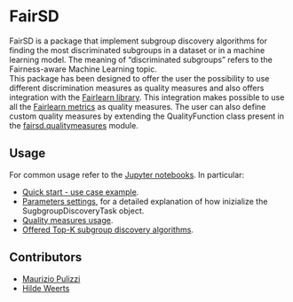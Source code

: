 # FairSD

FairSD is a package that implement subgroup discovery algorithms for finding the most discriminated subgroups in a dataset or in a machine learning model. The meaning of “discriminated subgroups” refers to the Fairness-aware Machine Learning topic.<br/>
This package has been designed to offer the user the possibility to use different discrimination measures as quality measures and also offers integration with the [Fairlearn library]( https://fairlearn.github.io/). This integration makes possible to use all the [Fairlearn metrics](https://fairlearn.github.io/v0.6.0/api_reference/fairlearn.metrics.html) as quality measures. The user can also define custom quality measures by extending the QualityFunction class present in the [fairsd.qualitymeasures](https://github.com/MaurizioPulizzi/fairsd/blob/main/fairsd/qualitymeasures.py) module.

## Usage
For common usage refer to the [Jupyter notebooks](https://github.com/MaurizioPulizzi/fairsd/tree/main/notebooks). In particular:
* [Quick start - use case example](https://github.com/MaurizioPulizzi/fairsd/blob/main/notebooks/quickstart.ipynb).
* [Parameters settings](https://github.com/MaurizioPulizzi/fairsd/blob/main/notebooks/parameters_settings.ipynb), for a detailed explanation of how inizialize the SugbgroupDiscoveryTask object.
* [Quality measures usage](https://github.com/MaurizioPulizzi/fairsd/blob/main/notebooks/quality_measures.ipynb).
* [Offered Top-K subgroup discovery algorithms](https://github.com/MaurizioPulizzi/fairsd/blob/main/notebooks/subgroup_discovery_algorithms.ipynb).


## Contributors
* [Maurizio Pulizzi](https://github.com/MaurizioPulizzi)
* [Hilde Weerts](https://github.com/hildeweerts)
